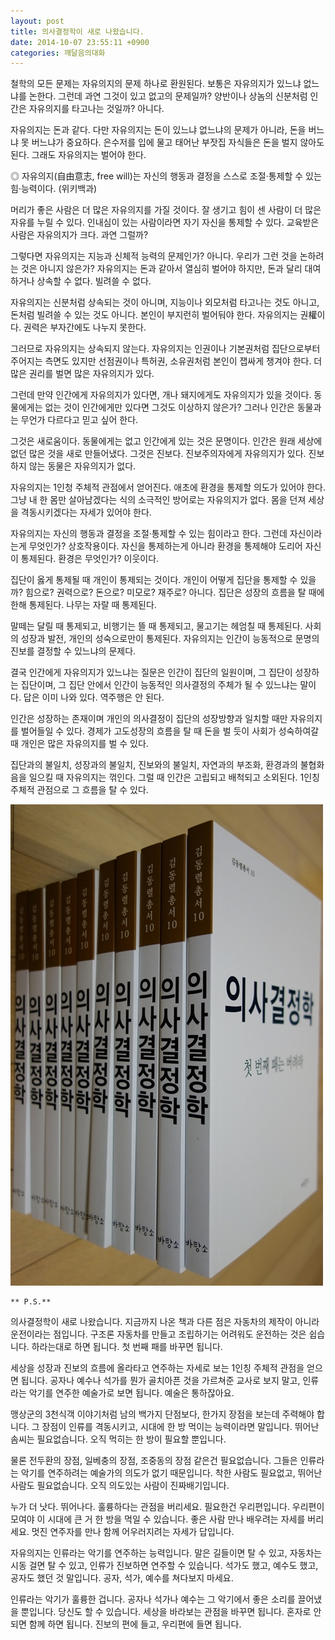 ```yaml
---
layout: post
title: 의사결정학이 새로 나왔습니다.
date: 2014-10-07 23:55:11 +0900
categories: 깨달음의대화
---
```

철학의 모든 문제는 자유의지의 문제 하나로 환원된다. 보통은 자유의지가 있느냐 없느냐를 논한다. 그런데 과연 그것이 있고 없고의 문제일까? 양반이나 상놈의 신분처럼 인간은 자유의지를 타고나는 것일까? 아니다. 

  


자유의지는 돈과 같다. 다만 자유의지는 돈이 있느냐 없느냐의 문제가 아니라, 돈을 버느냐 못 버느냐가 중요하다. 은수저를 입에 물고 태어난 부잣집 자식들은 돈을 벌지 않아도 된다. 그래도 자유의지는 벌어야 한다. 

  


◎ 자유의지(自由意志, free will)는 자신의 행동과 결정을 스스로 조절·통제할 수 있는 힘·능력이다. (위키백과) 

  


머리가 좋은 사람은 더 많은 자유의지를 가질 것이다. 잘 생기고 힘이 센 사람이 더 많은 자유를 누릴 수 있다. 인내심이 있는 사람이라면 자기 자신을 통제할 수 있다. 교육받은 사람은 자유의지가 크다. 과연 그럴까? 

  


그렇다면 자유의지는 지능과 신체적 능력의 문제인가? 아니다. 우리가 그런 것을 논하려는 것은 아니지 않은가? 자유의지는 돈과 같아서 열심히 벌어야 하지만, 돈과 달리 대여하거나 상속할 수 없다. 빌려쓸 수 없다. 

  


자유의지는 신분처럼 상속되는 것이 아니며, 지능이나 외모처럼 타고나는 것도 아니고, 돈처럼 빌려쓸 수 있는 것도 아니다. 본인이 부지런히 벌어둬야 한다. 자유의지는 권權이다. 권력은 부자간에도 나누지 못한다. 

  


그러므로 자유의지는 상속되지 않는다. 자유의지는 인권이나 기본권처럼 집단으로부터 주어지는 측면도 있지만 선점권이나 특허권, 소유권처럼 본인이 잽싸게 챙겨야 한다. 더 많은 권리를 벌면 많은 자유의지가 있다. 

  


그런데 만약 인간에게 자유의지가 있다면, 개나 돼지에게도 자유의지가 있을 것이다. 동물에게는 없는 것이 인간에게만 있다면 그것도 이상하지 않은가? 그러나 인간은 동물과는 무언가 다르다고 믿고 싶어 한다. 

  


그것은 새로움이다. 동물에게는 없고 인간에게 있는 것은 문명이다. 인간은 원래 세상에 없던 많은 것을 새로 만들어냈다. 그것은 진보다. 진보주의자에게 자유의지가 있다. 진보하지 않는 동물은 자유의지가 없다. 

  


자유의지는 1인청 주체적 관점에서 얻어진다. 애초에 환경을 통제할 의도가 있어야 한다. 그냥 내 한 몸만 살아남겠다는 식의 소극적인 방어로는 자유의지가 없다. 몸을 던져 세상을 격동시키겠다는 자세가 있어야 한다. 

  


자유의지는 자신의 행동과 결정을 조절·통제할 수 있는 힘이라고 한다. 그런데 자신이라는게 무엇인가? 상호작용이다. 자신을 통제하는게 아니라 환경을 통제해야 도리어 자신이 통제된다. 환경은 무엇인가? 이웃이다. 

  


집단이 옳게 통제될 때 개인이 통제되는 것이다. 개인이 어떻게 집단을 통제할 수 있을까? 힘으로? 권력으로? 돈으로? 미모로? 재주로? 아니다. 집단은 성장의 흐름을 탈 때에 한해 통제된다. 나무는 자랄 때 통제된다. 

  


말떼는 달릴 때 통제되고, 비행기는 뜰 때 통제되고, 물고기는 헤엄칠 때 통제된다. 사회의 성장과 발전, 개인의 성숙으로만이 통제된다. 자유의지는 인간이 능동적으로 문명의 진보를 결정할 수 있느냐의 문제다. 

  


결국 인간에게 자유의지가 있느냐는 질문은 인간이 집단의 일원이며, 그 집단이 성장하는 집단이며, 그 집단 안에서 인간이 능동적인 의사결정의 주체가 될 수 있느냐는 말이다. 답은 이미 나와 있다. 역주행은 안 된다. 

  


인간은 성장하는 존재이며 개인의 의사결정이 집단의 성장방향과 일치할 때만 자유의지를 벌어들일 수 있다. 경제가 고도성장의 흐름을 탈 때 돈을 벌 듯이 사회가 성숙하여갈 때 개인은 많은 자유의지를 벌 수 있다. 

  


집단과의 불일치, 성장과의 불일치, 진보와의 불일치, 자연과의 부조화, 환경과의 불협화음을 일으킬 때 자유의지는 꺾인다. 그럴 때 인간은 고립되고 배척되고 소외된다. 1인칭 주체적 관점으로 그 흐름을 탈 수 있다. 

  


  



 <img src="files/attach/images/198/914/523/a1a1a1111.JPG" alt="a1a1a1111.JPG" width="500" height="770" /> 

  


  


 

    ** P.S.**

의사결정학이 새로 나왔습니다. 지금까지 나온 책과 다른 점은 자동차의 제작이 아니라 운전이라는 점입니다. 구조론 자동차를 만들고 조립하기는 어려워도 운전하는 것은 쉽습니다. 하라는대로 하면 됩니다. 첫 번째 패를 바꾸면 됩니다. 

  


세상을 성장과 진보의 흐름에 올라타고 연주하는 자세로 보는 1인칭 주체적 관점을 얻으면 됩니다. 공자나 예수나 석가를 뭔가 골치아픈 것을 가르쳐준 교사로 보지 말고, 인류라는 악기를 연주한 예술가로 보면 됩니다. 예술은 통하잖아요.

  


맹상군의 3천식객 이야기처럼 남의 백가지 단점보다, 한가지 장점을 보는데 주력해야 합니다. 그 장점이 인류를 격동시키고, 시대에 한 방 먹이는 능력이라면 말입니다. 뛰어난 솜씨는 필요없습니다. 오직 먹히는 한 방이 필요할 뿐입니다. 

  


물론 전두환의 장점, 일베충의 장점, 조중동의 장점 같은건 필요없습니다. 그들은 인류라는 악기를 연주하려는 예술가의 의도가 없기 때문입니다. 착한 사람도 필요없고, 뛰어난 사람도 필요없습니다. 오직 의도있는 사람이 진짜배기입니다.  


  


누가 더 낫다. 뛰어나다. 훌륭하다는 관점을 버리세요. 필요한건 우리편입니다. 우리편이 모여야 이 시대에 큰 거 한 방을 먹일 수 있습니다. 좋은 사람 만나 배우려는 자세를 버리세요. 멋진 연주자를 만나 함께 어우러지려는 자세가 답입니다.

  


자유의지는 인류라는 악기를 연주하는 능력입니다. 말은 길들이면 탈 수 있고, 자동차는 시동 걸면 탈 수 있고, 인류가 진보하면 연주할 수 있습니다. 석가도 했고, 예수도 했고, 공자도 했던 것 말입니다. 공자, 석가, 예수를 쳐다보지 마세요.

  


인류라는 악기가 훌륭한 겁니다. 공자나 석가나 예수는 그 악기에서 좋은 소리를 끌어냈을 뿐입니다. 당신도 할 수 있습니다. 세상을 바라보는 관점을 바꾸면 됩니다. 혼자로 안 되면 함께 하면 됩니다. 진보의 편에 들고, 우리편에 들면 됩니다.